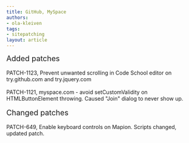 ```yaml
---
title: GitHub, MySpace
authors:
- ola-kleiven
tags:
- sitepatching
layout: article
---
```

<span style="font-size: 140%">Added patches</span><br/><br/>PATCH-1123, Prevent unwanted scrolling in Code School editor on try.github.com and try.jquery.com<br/><br/>PATCH-1121, myspace.com - avoid setCustomValidity on HTMLButtonElement throwing. Caused &quot;Join&quot; dialog to never show up.<br/><br/><span style="font-size: 140%">Changed patches</span><br/><br/>PATCH-649, Enable keyboard controls on Mapion. Scripts changed, updated patch.
